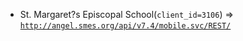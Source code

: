  - St. Margaret?s Episcopal School(`client_id=3106`) => [`http://angel.smes.org/api/v7.4/mobile.svc/REST/`](http://angel.smes.org/api/v7.4/mobile.svc/REST/)
